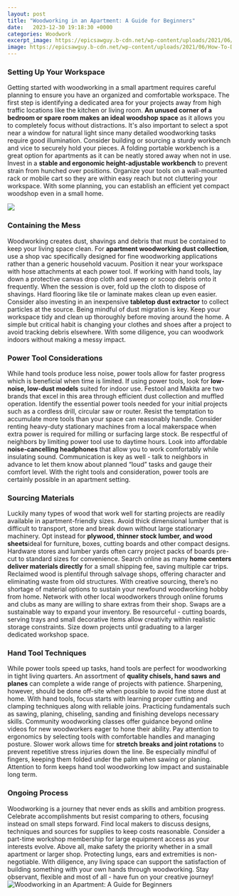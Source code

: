 ```yaml
---
layout: post
title: "Woodworking in an Apartment: A Guide for Beginners"
date:   2023-12-30 19:18:30 +0000
categories: Woodwork
excerpt_image: https://epicsawguy.b-cdn.net/wp-content/uploads/2021/06/How-To-Do-Woodworking-In-An-Apartment-768x512.jpg
image: https://epicsawguy.b-cdn.net/wp-content/uploads/2021/06/How-To-Do-Woodworking-In-An-Apartment-768x512.jpg
---
```


### Setting Up Your Workspace 
Getting started with woodworking in a small apartment requires careful planning to ensure you have an organized and comfortable workspace. The first step is identifying a dedicated area for your projects away from high traffic locations like the kitchen or living room. **An unused corner of a bedroom or spare room makes an ideal woodshop space** as it allows you to completely focus without distractions. It's also important to select a spot near a window for natural light since many detailed woodworking tasks require good illumination. 
Consider building or sourcing a sturdy workbench and vice to securely hold your pieces. A folding portable workbench is a great option for apartments as it can be neatly stored away when not in use. Invest in a **stable and ergonomic height-adjustable workbench** to prevent strain from hunched over positions. Organize your tools on a wall-mounted rack or mobile cart so they are within easy reach but not cluttering your workspace. With some planning, you can establish an efficient yet compact woodshop even in a small home.

![](https://www.seekingoutside.com/wp-content/uploads/2018/04/IMG_1117-scaled.jpg)
### Containing the Mess
Woodworking creates dust, shavings and debris that must be contained to keep your living space clean. For **apartment woodworking dust collection**, use a shop vac specifically designed for fine woodworking applications rather than a generic household vacuum. Position it near your workspace with hose attachments at each power tool. 
If working with hand tools, lay down a protective canvas drop cloth and sweep or scoop debris onto it frequently. When the session is over, fold up the cloth to dispose of shavings. Hard flooring like tile or laminate makes clean up even easier. Consider also investing in an inexpensive **tabletop dust extractor** to collect particles at the source. 
Being mindful of dust migration is key. Keep your workspace tidy and clean up thoroughly before moving around the home. A simple but critical habit is changing your clothes and shoes after a project to avoid tracking debris elsewhere. With some diligence, you can woodwork indoors without making a messy impact.
### Power Tool Considerations
While hand tools produce less noise, power tools allow for faster progress which is beneficial when time is limited. If using power tools, look for **low-noise, low-dust models** suited for indoor use. Festool and Makita are two brands that excel in this area through efficient dust collection and muffled operation. 
Identify the essential power tools needed for your initial projects such as a cordless drill, circular saw or router. Resist the temptation to accumulate more tools than your space can reasonably handle. Consider renting heavy-duty stationary machines from a local makerspace when extra power is required for milling or surfacing large stock. 
Be respectful of neighbors by limiting power tool use to daytime hours. Look into affordable **noise-cancelling headphones** that allow you to work comfortably while insulating sound. Communication is key as well - talk to neighbors in advance to let them know about planned “loud” tasks and gauge their comfort level. With the right tools and consideration, power tools are certainly possible in an apartment setting.
### Sourcing Materials 
Luckily many types of wood that work well for starting projects are readily available in apartment-friendly sizes. Avoid thick dimensional lumber that is difficult to transport, store and break down without large stationary machinery. Opt instead for **plywood, thinner stock lumber, and wood sheets**ideal for furniture, boxes, cutting boards and other compact designs.
Hardware stores and lumber yards often carry project packs of boards pre-cut to standard sizes for convenience. Search online as many **home centers deliver materials directly** for a small shipping fee, saving multiple car trips. Reclaimed wood is plentiful through salvage shops, offering character and eliminating waste from old structures. With creative sourcing, there’s no shortage of material options to sustain your newfound woodworking hobby from home. 
Network with other local woodworkers through online forums and clubs as many are willing to share extras from their shop. Swaps are a sustainable way to expand your inventory. Be resourceful - cutting boards, serving trays and small decorative items allow creativity within realistic storage constraints. Size down projects until graduating to a larger dedicated workshop space.
### Hand Tool Techniques 
While power tools speed up tasks, hand tools are perfect for woodworking in tight living quarters. An assortment of **quality chisels, hand saws** **and planes** can complete a wide range of projects with patience. Sharpening, however, should be done off-site when possible to avoid fine stone dust at home. 
With hand tools, focus starts with learning proper cutting and clamping techniques along with reliable joins. Practicing fundamentals such as sawing, planing, chiseling, sanding and finishing develops necessary skills. Community woodworking classes offer guidance beyond online videos for new woodworkers eager to hone their ability.
Pay attention to ergonomics by selecting tools with comfortable handles and managing posture. Slower work allows time for **stretch breaks and joint rotations** to prevent repetitive stress injuries down the line. Be especially mindful of fingers, keeping them folded under the palm when sawing or planing. Attention to form keeps hand tool woodworking low impact and sustainable long term.
### Ongoing Process
Woodworking is a journey that never ends as skills and ambition progress. Celebrate accomplishments but resist comparing to others, focusing instead on small steps forward. Find local makers to discuss designs, techniques and sources for supplies to keep costs reasonable. Consider a part-time workshop membership for large equipment access as your interests evolve. 
Above all, make safety the priority whether in a small apartment or larger shop. Protecting lungs, ears and extremities is non-negotiable. With diligence, any living space can support the satisfaction of building something with your own hands through woodworking. Stay observant, flexible and most of all - have fun on your creative journey!
 ![Woodworking in an Apartment: A Guide for Beginners](https://epicsawguy.b-cdn.net/wp-content/uploads/2021/06/How-To-Do-Woodworking-In-An-Apartment-768x512.jpg)